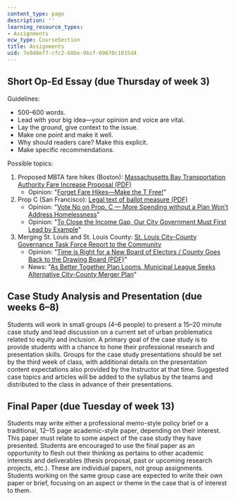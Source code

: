 ```yaml
---
content_type: page
description: ''
learning_resource_types:
- Assignments
ocw_type: CourseSection
title: Assignments
uid: 7e8d8e77-cfc2-68be-9bcf-09670c1015d4
---
```


Short Op-Ed Essay (due Thursday of week 3)
------------------------------------------

Guidelines:

*   500–600 words.
*   Lead with your big idea—your opinion and voice are vital.
*   Lay the ground, give context to the issue.
*   Make one point and make it well.
*   Why should readers care? Make this explicit.
*   Make specific recommendations.

Possible topics:

1.  Proposed MBTA fare hikes (Boston): [Massachusetts Bay Transportation Authority Fare Increase Proposal (PDF)](https://cdn.mbta.com/sites/default/files/fmcb-meeting-docs/2019/01-january/2019-01-28-fmcb-fare-proposal-original.pdf)
    *   Opinion: "[Forget Fare Hikes—Make the T Free!](https://www.bostonglobe.com/opinion/2019/01/31/opinion-michelle-forget-fare-hikes-make-free/vJpKVu6Rft2C4Esi50mB5M/story.html)" 
2.  Prop C (San Francisco): [Legal text of ballot measure (PDF)](https://sfelections.sfgov.org/sites/default/files/Documents/candidates/Nov%202018/LT_C.pdf)
    *   Opinion: "[Vote No on Prop. C — More Spending without a Plan Won’t Address Homelessness](https://www.sfchronicle.com/opinion/openforum/article/Vote-no-on-Prop-C-Taxing-business-to-help-13257616.php)" 
    *   Opinion: "[To Close the Income Gap, Our City Government Must First Lead by Example](http://www.sfexaminer.com/close-income-gap-city-government-must-first-lead-example/)"
3.  Merging St. Louis and St. Louis County: [St. Louis City-County Governance Task Force Report to the Community](https://drive.google.com/file/d/1bOFQ3HTYUzQwEjJsl2y-3bqB8VyeY8j-/view) 
    *   Opinion: "[Time is Right for a New Board of Electors / County Goes Back to the Drawing Board (PDF)](http://mediad.publicbroadcasting.net/p/kwmu/files/201901/post_dispatch_articles_from_hp______6.30.94-8.18.94.pdf)"
    *   News: "[As Better Together Plan Looms, Municipal League Seeks Alternative City-County Merger Plan](https://news.stlpublicradio.org/post/better-together-plan-looms-municipal-league-seeks-alternative-city-county-merger-plan#stream/0)"

Case Study Analysis and Presentation (due weeks 6–8)
----------------------------------------------------

Students will work in small groups (4–6 people) to present a 15–20 minute case study and lead discussion on a current set of urban problematics related to equity and inclusion. A primary goal of the case study is to provide students with a chance to hone their professional research and presentation skills. Groups for the case study presentations should be set by the third week of class, with additional details on the presentation content expectations also provided by the Instructor at that time. Suggested case topics and articles will be added to the syllabus by the teams and distributed to the class in advance of their presentations.

Final Paper (due Tuesday of week 13)
------------------------------------

Students may write either a professional memo-style policy brief or a traditional, 12–15 page academic-style paper, depending on their interest. This paper must relate to some aspect of the case study they have presented. Students are encouraged to use the final paper as an opportunity to flesh out their thinking as pertains to other academic interests and deliverables (thesis proposal, past or upcoming research projects, etc.). These are individual papers, not group assignments. Students working on the same group case are expected to write their own paper or brief, focusing on an aspect or theme in the case that is of interest to them.